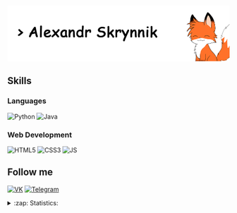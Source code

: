 <!-- # Alexandr Skrynnik (Syrnnik) -->

![Header](./assets/profile-header-1.png)

## Skills
### Languages
![Python](https://img.shields.io/badge/Python-bd0000?style=flat-square&logo=python&logoColor=blue&color=white)
![Java](https://img.shields.io/badge/Java-bd0000?style=flat-square&logo=java&logoColor=orange&color=white)
<!-- ![JS](https://img.shields.io/badge/JS-bd0000?style=flat-square&logo=javascript&logoColor=orange&color=white) -->
<!-- ![Kotlin](https://img.shields.io/badge/Kotlin-bd0000?style=flat-square&logo=kotlin&color=white) -->
<!-- ![C#](https://img.shields.io/badge/C-bd0000?style=flat-square&logo=c-sharp&logoColor=blue&color=white) -->
<!-- ![C++](https://img.shields.io/badge/C++-bd0000?style=flat-square&logo=c&logoColor=blue&color=white) -->

### Web Development
![HTML5](https://img.shields.io/badge/HTML-bd0000?style=flat-square&logo=html5&logoColor=orange&color=white)
![CSS3](https://img.shields.io/badge/CSS-bd0000?style=flat-square&logo=css3&logoColor=blue&color=white)
![JS](https://img.shields.io/badge/Javascript-bd0000?style=flat-square&logo=javascript&logoColor=yellow&color=white)
<!-- ![ReactJS](https://img.shields.io/badge/ReactJS-bd0000?style=flat-square&logo=react&color=white) -->

<!-- #### Tools
![VS_Code](https://img.shields.io/badge/VS_code-bd0000?style=flat-square&logo=visual-studio-code&logoColor=blue&color=white)
![Visual_Studio](https://img.shields.io/badge/Visual_Studio-bd0000?style=flat-square&logo=visual-studio&logoColor=blue&color=white) -->

## Follow me
<!-- [![Facebook](https://img.shields.io/badge/Facebook-bd0000?style=flat-square&logo=facebook&color=white)](https://facebook.com/Syrnnik) -->
<!-- [![Twitter](https://img.shields.io/badge/Twitter-bd0000?style=flat-square&logo=twitter&color=white)](https://twitter.com/Syrnnik) -->
<!-- [![Instagram](https://img.shields.io/badge/Instagram-bd0000?style=flat-square&logo=instagram&color=white)](http://instagram.com/skrynnik_alexandr) -->
<!-- [![Reddit](https://img.shields.io/badge/Reddit-bd0000?style=flat-square&logo=reddit&color=white)](https://reddit.com/user/Syrnnik) -->
[![VK](https://img.shields.io/badge/VK-bd0000?style=flat-square&logo=vk&color=white)](https://vk.com/syrnnik)
[![Telegram](https://img.shields.io/badge/Telegram-bd0000?style=flat-square&logo=telegram&color=white)](https://t.me/syrnnik)


<!-- [![Top Langs](https://github-readme-stats.vercel.app/api/top-langs/?username=Syrnnik)](https://github.com/Syrnnik/github-readme-stats) -->
<!-- ![Top Langs](https://github-readme-stats.vercel.app/api/top-langs/?username=Syrnnik&layout=compact) -->
<details>
  <summary>:zap: Statistics:</summary>
   <img align="left" alt="My GitHub Stats" src="https://github-readme-stats.vercel.app/api/top-langs/?username=Syrnnik&langs_count=8&layout=compact&theme=tokyonight" />
    <br />
    <img align="left" alt="My GitHub Stats" src="https://github-readme-stats.vercel.app/api?username=Syrnnik&show_icons=true&theme=tokyonight" />
</details>
